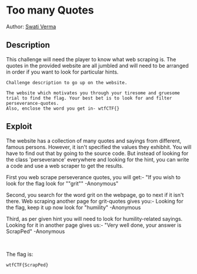 
# Too many Quotes

Author: [Swati Verma](https://github.com/Swati-Verma671)

## Description

This challenge will need the player to know what web scraping is. The quotes in the provided website are all jumbled and will need to be arranged in order if you want to look for particular hints.

```
Challenge description to go up on the website.

The website which motivates you through your tiresome and gruesome trial to find the flag. Your best bet is to look for and filter perseverance-quotes.
Also, enclose the word you get in- wtfCTF{}

```

## Exploit

The website has a collection of many quotes and sayings from different, famous persons. However, it isn't specified the values they exhibhit. You will have to find out that by going to the source code. But instead of looking for the class 'perseverance' everywhere and looking for the hint, you can write a code and use a web scraper to get the results.

First you web scrape perseverance quotes, you will get:-
"If you wish to look for the flag look for ""grit"" -Anonymous"

Second, you search for the word grit on the webpage, go to next if it isn't there. Web scraping another page for grit-quotes gives you:-
Looking for the flag, keep it up now look for "humility" -Anonymous

Third, as per given hint you will need to look for humility-related sayings. Looking for it in another page gives us:-
"Very well done, your answer is ScrapPed" -Anonymous

<br />

The flag is:
<br />

```
wtfCTF{ScrapPed}
```
